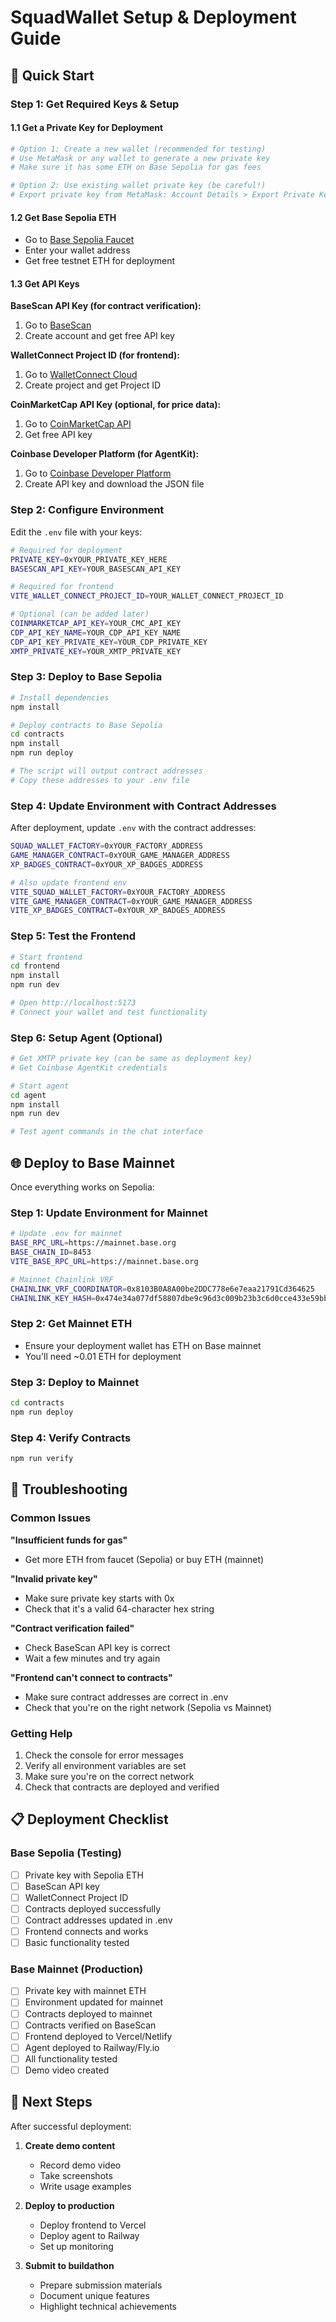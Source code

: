 # SquadWallet Setup & Deployment Guide

## 🚀 Quick Start

### Step 1: Get Required Keys & Setup

#### 1.1 Get a Private Key for Deployment
```bash
# Option 1: Create a new wallet (recommended for testing)
# Use MetaMask or any wallet to generate a new private key
# Make sure it has some ETH on Base Sepolia for gas fees

# Option 2: Use existing wallet private key (be careful!)
# Export private key from MetaMask: Account Details > Export Private Key
```

#### 1.2 Get Base Sepolia ETH
- Go to [Base Sepolia Faucet](https://www.coinbase.com/faucets/base-ethereum-sepolia-faucet)
- Enter your wallet address
- Get free testnet ETH for deployment

#### 1.3 Get API Keys

**BaseScan API Key (for contract verification):**
1. Go to [BaseScan](https://basescan.org/apis)
2. Create account and get free API key

**WalletConnect Project ID (for frontend):**
1. Go to [WalletConnect Cloud](https://cloud.walletconnect.com/)
2. Create project and get Project ID

**CoinMarketCap API Key (optional, for price data):**
1. Go to [CoinMarketCap API](https://coinmarketcap.com/api/)
2. Get free API key

**Coinbase Developer Platform (for AgentKit):**
1. Go to [Coinbase Developer Platform](https://portal.cdp.coinbase.com/)
2. Create API key and download the JSON file

### Step 2: Configure Environment

Edit the `.env` file with your keys:

```bash
# Required for deployment
PRIVATE_KEY=0xYOUR_PRIVATE_KEY_HERE
BASESCAN_API_KEY=YOUR_BASESCAN_API_KEY

# Required for frontend
VITE_WALLET_CONNECT_PROJECT_ID=YOUR_WALLET_CONNECT_PROJECT_ID

# Optional (can be added later)
COINMARKETCAP_API_KEY=YOUR_CMC_API_KEY
CDP_API_KEY_NAME=YOUR_CDP_API_KEY_NAME
CDP_API_KEY_PRIVATE_KEY=YOUR_CDP_PRIVATE_KEY
XMTP_PRIVATE_KEY=YOUR_XMTP_PRIVATE_KEY
```

### Step 3: Deploy to Base Sepolia

```bash
# Install dependencies
npm install

# Deploy contracts to Base Sepolia
cd contracts
npm install
npm run deploy

# The script will output contract addresses
# Copy these addresses to your .env file
```

### Step 4: Update Environment with Contract Addresses

After deployment, update `.env` with the contract addresses:

```bash
SQUAD_WALLET_FACTORY=0xYOUR_FACTORY_ADDRESS
GAME_MANAGER_CONTRACT=0xYOUR_GAME_MANAGER_ADDRESS
XP_BADGES_CONTRACT=0xYOUR_XP_BADGES_ADDRESS

# Also update frontend env
VITE_SQUAD_WALLET_FACTORY=0xYOUR_FACTORY_ADDRESS
VITE_GAME_MANAGER_CONTRACT=0xYOUR_GAME_MANAGER_ADDRESS
VITE_XP_BADGES_CONTRACT=0xYOUR_XP_BADGES_ADDRESS
```

### Step 5: Test the Frontend

```bash
# Start frontend
cd frontend
npm install
npm run dev

# Open http://localhost:5173
# Connect your wallet and test functionality
```

### Step 6: Setup Agent (Optional)

```bash
# Get XMTP private key (can be same as deployment key)
# Get Coinbase AgentKit credentials

# Start agent
cd agent
npm install
npm run dev

# Test agent commands in the chat interface
```

## 🌐 Deploy to Base Mainnet

Once everything works on Sepolia:

### Step 1: Update Environment for Mainnet

```bash
# Update .env for mainnet
BASE_RPC_URL=https://mainnet.base.org
BASE_CHAIN_ID=8453
VITE_BASE_RPC_URL=https://mainnet.base.org

# Mainnet Chainlink VRF
CHAINLINK_VRF_COORDINATOR=0x8103B0A8A00be2DDC778e6e7eaa21791Cd364625
CHAINLINK_KEY_HASH=0x474e34a077df58807dbe9c96d3c009b23b3c6d0cce433e59bbf5b34f823bc56c
```

### Step 2: Get Mainnet ETH

- Ensure your deployment wallet has ETH on Base mainnet
- You'll need ~0.01 ETH for deployment

### Step 3: Deploy to Mainnet

```bash
cd contracts
npm run deploy
```

### Step 4: Verify Contracts

```bash
npm run verify
```

## 🔧 Troubleshooting

### Common Issues

**"Insufficient funds for gas"**
- Get more ETH from faucet (Sepolia) or buy ETH (mainnet)

**"Invalid private key"**
- Make sure private key starts with 0x
- Check that it's a valid 64-character hex string

**"Contract verification failed"**
- Check BaseScan API key is correct
- Wait a few minutes and try again

**"Frontend can't connect to contracts"**
- Make sure contract addresses are correct in .env
- Check that you're on the right network (Sepolia vs Mainnet)

### Getting Help

1. Check the console for error messages
2. Verify all environment variables are set
3. Make sure you're on the correct network
4. Check that contracts are deployed and verified

## 📋 Deployment Checklist

### Base Sepolia (Testing)
- [ ] Private key with Sepolia ETH
- [ ] BaseScan API key
- [ ] WalletConnect Project ID
- [ ] Contracts deployed successfully
- [ ] Contract addresses updated in .env
- [ ] Frontend connects and works
- [ ] Basic functionality tested

### Base Mainnet (Production)
- [ ] Private key with mainnet ETH
- [ ] Environment updated for mainnet
- [ ] Contracts deployed to mainnet
- [ ] Contracts verified on BaseScan
- [ ] Frontend deployed to Vercel/Netlify
- [ ] Agent deployed to Railway/Fly.io
- [ ] All functionality tested
- [ ] Demo video created

## 🎯 Next Steps

After successful deployment:

1. **Create demo content**
   - Record demo video
   - Take screenshots
   - Write usage examples

2. **Deploy to production**
   - Deploy frontend to Vercel
   - Deploy agent to Railway
   - Set up monitoring

3. **Submit to buildathon**
   - Prepare submission materials
   - Document unique features
   - Highlight technical achievements
